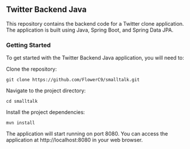## Twitter Backend Java

This repository contains the backend code for a Twitter clone application. The application is built using Java, Spring Boot, and Spring Data JPA.

### Getting Started

To get started with the Twitter Backend Java application, you will need to:

Clone the repository:
```shell
git clone https://github.com/FlowerC9/smalltalk.git
```
Navigate to the project directory:
```shell
cd smalltalk
```
Install the project dependencies:
```shell
mvn install
```
The application will start running on port 8080. You can access the application at http://localhost:8080 in your web browser.
